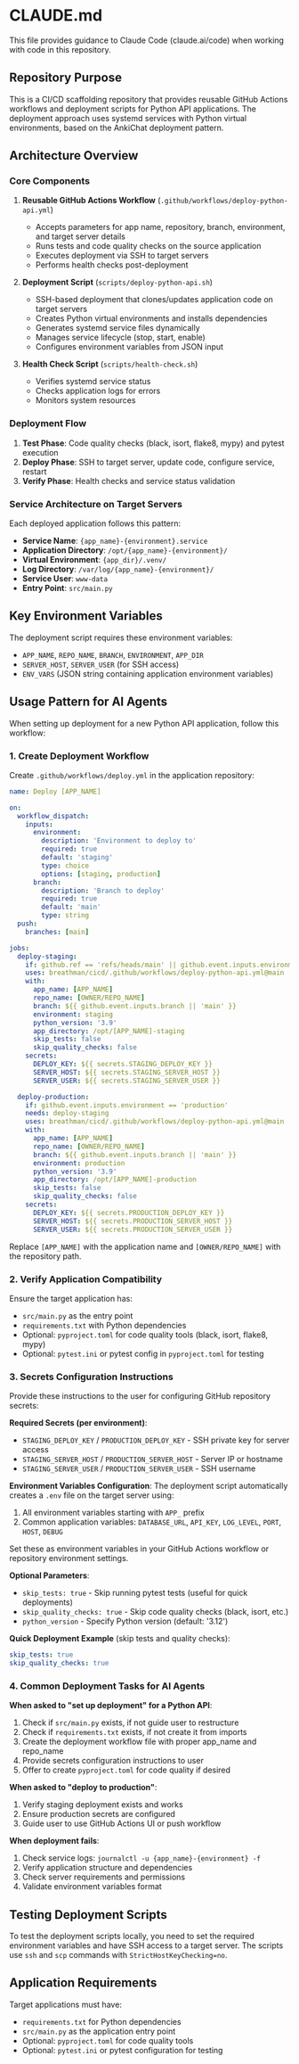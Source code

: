 # CLAUDE.md

This file provides guidance to Claude Code (claude.ai/code) when working with code in this repository.

## Repository Purpose

This is a CI/CD scaffolding repository that provides reusable GitHub Actions workflows and deployment scripts for Python API applications. The deployment approach uses systemd services with Python virtual environments, based on the AnkiChat deployment pattern.

## Architecture Overview

### Core Components

1. **Reusable GitHub Actions Workflow** (`.github/workflows/deploy-python-api.yml`)
   - Accepts parameters for app name, repository, branch, environment, and target server details
   - Runs tests and code quality checks on the source application
   - Executes deployment via SSH to target servers
   - Performs health checks post-deployment

2. **Deployment Script** (`scripts/deploy-python-api.sh`)
   - SSH-based deployment that clones/updates application code on target servers
   - Creates Python virtual environments and installs dependencies
   - Generates systemd service files dynamically
   - Manages service lifecycle (stop, start, enable)
   - Configures environment variables from JSON input

3. **Health Check Script** (`scripts/health-check.sh`)
   - Verifies systemd service status
   - Checks application logs for errors
   - Monitors system resources

### Deployment Flow

1. **Test Phase**: Code quality checks (black, isort, flake8, mypy) and pytest execution
2. **Deploy Phase**: SSH to target server, update code, configure service, restart
3. **Verify Phase**: Health checks and service status validation

### Service Architecture on Target Servers

Each deployed application follows this pattern:
- **Service Name**: `{app_name}-{environment}.service`
- **Application Directory**: `/opt/{app_name}-{environment}/`
- **Virtual Environment**: `{app_dir}/.venv/`
- **Log Directory**: `/var/log/{app_name}-{environment}/`
- **Service User**: `www-data`
- **Entry Point**: `src/main.py`

## Key Environment Variables

The deployment script requires these environment variables:
- `APP_NAME`, `REPO_NAME`, `BRANCH`, `ENVIRONMENT`, `APP_DIR`
- `SERVER_HOST`, `SERVER_USER` (for SSH access)
- `ENV_VARS` (JSON string containing application environment variables)

## Usage Pattern for AI Agents

When setting up deployment for a new Python API application, follow this workflow:

### 1. Create Deployment Workflow
Create `.github/workflows/deploy.yml` in the application repository:

```yaml
name: Deploy [APP_NAME]

on:
  workflow_dispatch:
    inputs:
      environment:
        description: 'Environment to deploy to'
        required: true
        default: 'staging'
        type: choice
        options: [staging, production]
      branch:
        description: 'Branch to deploy'
        required: true
        default: 'main'
        type: string
  push:
    branches: [main]

jobs:
  deploy-staging:
    if: github.ref == 'refs/heads/main' || github.event.inputs.environment == 'staging'
    uses: breathman/cicd/.github/workflows/deploy-python-api.yml@main
    with:
      app_name: [APP_NAME]
      repo_name: [OWNER/REPO_NAME]
      branch: ${{ github.event.inputs.branch || 'main' }}
      environment: staging
      python_version: '3.9'
      app_directory: /opt/[APP_NAME]-staging
      skip_tests: false
      skip_quality_checks: false
    secrets:
      DEPLOY_KEY: ${{ secrets.STAGING_DEPLOY_KEY }}
      SERVER_HOST: ${{ secrets.STAGING_SERVER_HOST }}
      SERVER_USER: ${{ secrets.STAGING_SERVER_USER }}

  deploy-production:
    if: github.event.inputs.environment == 'production'
    needs: deploy-staging
    uses: breathman/cicd/.github/workflows/deploy-python-api.yml@main
    with:
      app_name: [APP_NAME]
      repo_name: [OWNER/REPO_NAME]
      branch: ${{ github.event.inputs.branch || 'main' }}
      environment: production
      python_version: '3.9'
      app_directory: /opt/[APP_NAME]-production
      skip_tests: false
      skip_quality_checks: false
    secrets:
      DEPLOY_KEY: ${{ secrets.PRODUCTION_DEPLOY_KEY }}
      SERVER_HOST: ${{ secrets.PRODUCTION_SERVER_HOST }}
      SERVER_USER: ${{ secrets.PRODUCTION_SERVER_USER }}
```

Replace `[APP_NAME]` with the application name and `[OWNER/REPO_NAME]` with the repository path.

### 2. Verify Application Compatibility
Ensure the target application has:
- `src/main.py` as the entry point
- `requirements.txt` with Python dependencies  
- Optional: `pyproject.toml` for code quality tools (black, isort, flake8, mypy)
- Optional: `pytest.ini` or pytest config in `pyproject.toml` for testing

### 3. Secrets Configuration Instructions
Provide these instructions to the user for configuring GitHub repository secrets:

**Required Secrets (per environment)**:
- `STAGING_DEPLOY_KEY` / `PRODUCTION_DEPLOY_KEY` - SSH private key for server access
- `STAGING_SERVER_HOST` / `PRODUCTION_SERVER_HOST` - Server IP or hostname
- `STAGING_SERVER_USER` / `PRODUCTION_SERVER_USER` - SSH username

**Environment Variables Configuration**:
The deployment script automatically creates a `.env` file on the target server using:
1. All environment variables starting with `APP_` prefix
2. Common application variables: `DATABASE_URL`, `API_KEY`, `LOG_LEVEL`, `PORT`, `HOST`, `DEBUG`

Set these as environment variables in your GitHub Actions workflow or repository environment settings.

**Optional Parameters**:
- `skip_tests: true` - Skip running pytest tests (useful for quick deployments)
- `skip_quality_checks: true` - Skip code quality checks (black, isort, etc.)
- `python_version` - Specify Python version (default: '3.12')

**Quick Deployment Example** (skip tests and quality checks):
```yaml
skip_tests: true
skip_quality_checks: true
```

### 4. Common Deployment Tasks for AI Agents

**When asked to "set up deployment" for a Python API**:
1. Check if `src/main.py` exists, if not guide user to restructure
2. Check if `requirements.txt` exists, if not create it from imports
3. Create the deployment workflow file with proper app_name and repo_name
4. Provide secrets configuration instructions to user
5. Offer to create `pyproject.toml` for code quality if desired

**When asked to "deploy to production"**:
1. Verify staging deployment exists and works
2. Ensure production secrets are configured
3. Guide user to use GitHub Actions UI or push workflow

**When deployment fails**:
1. Check service logs: `journalctl -u {app_name}-{environment} -f`
2. Verify application structure and dependencies
3. Check server requirements and permissions
4. Validate environment variables format

## Testing Deployment Scripts

To test the deployment scripts locally, you need to set the required environment variables and have SSH access to a target server. The scripts use `ssh` and `scp` commands with `StrictHostKeyChecking=no`.

## Application Requirements

Target applications must have:
- `requirements.txt` for Python dependencies
- `src/main.py` as the application entry point
- Optional: `pyproject.toml` for code quality tools
- Optional: `pytest.ini` or pytest configuration for testing